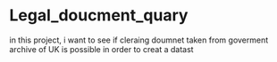 # Legal_doucment_quary
in this project, i want to see if cleraing doumnet taken from goverment archive of UK is possible in order to creat a datast
